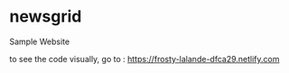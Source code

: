 # newsgrid
Sample Website

to see the code visually, go to : https://frosty-lalande-dfca29.netlify.com
